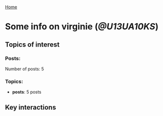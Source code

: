 [Home](https://kelu124.github.io/echommunity/)

# Some info on __virginie__ (_@U13UA10KS_)


## Topics of interest

### Posts: 

Number of posts: 5

### Topics:

* __posts__: 5 posts

## Key interactions 

